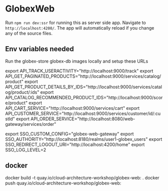 # GlobexWeb

Run `npm run dev:ssr` for running this as server side app. Navigate to `http://localhost:4200/`. The app will automatically reload if you change any of the source files.


## Env variables needed
Run the globex-store  globex-db images locally and setup these URLs

export API_TRACK_USERACTIVITY="http://localhost:9000/track"
export API_GET_PAGINATED_PRODUCTS="http://localhost:9000/services/catalog/product"
export API_GET_PRODUCT_DETAILS_BY_IDS="http://localhost:9000/services/catalog/product/:ids" 
export API_CATALOG_RECOMMENDED_PRODUCT_IDS="http://localhost:9000/score/product"
export API_CART_SERVICE="http://localhost:9000/services/cart"
export API_CUSTOMER_SERVICE="http://localhost:9000/services/customer/id/:custId"
export API_ORDER_SERVICE="http://localhost:8080/web-gateway/services/order"

export SSO_CUSTOM_CONFIG="globex-web-gateway"
export SSO_AUTHORITY="http://localhost:8180/realms/user1-globex_users"
export SSO_REDIRECT_LOGOUT_URI="http://localhost:4200/home"
export SSO_LOG_LEVEL=2



## docker

docker build -t quay.io/cloud-architecture-workshop/globex-web:<tag> .
docker push quay.io/cloud-architecture-workshop/globex-web:<tag> 